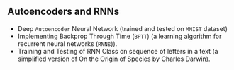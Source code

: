 ## Autoencoders and RNNs

- Deep `Autoencoder` Neural Network (trained and tested on `MNIST` dataset)
- Implementing Backprop Through Time (`BPTT`) (a learning algorithm for recurrent neural networks (`RNN`s)).
- Training and Testing of RNN Class on sequence of letters in a text (a simplified version of On the Origin of Species by Charles Darwin). 
   
   

